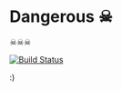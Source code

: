 # Dangerous ☠

☠☠☠

[![Build Status](https://travis-ci.org/JuanitoFatas/dangerous.svg?branch=master)](https://travis-ci.org/JuanitoFatas/dangerous)

:)
